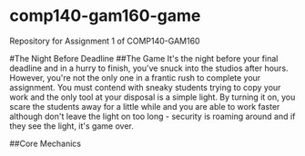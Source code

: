 # comp140-gam160-game
Repository for Assignment 1 of COMP140-GAM160

#The Night Before Deadline
##The Game
It's the night before your final deadline and in a hurry to finish, you've snuck into the studios after hours. However, you're not the only one in a frantic rush to complete your assignment. You must contend with sneaky students trying to copy your work and the only tool at your disposal is a simple light. By turning it on, you scare the students away for a little while and you are able to work faster although don't leave the light on too long - security is roaming around and if they see the light, it's game over.

##Core Mechanics
